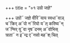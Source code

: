 +++
title = "०१ उग्रो जज्ञे"

+++
उग्रो᳓ जज्ञे वीरि᳓याय स्वधा᳓वाञ्  
च᳓क्रिर् अ᳓पो न᳓रियो य᳓त् करिष्य᳓न्  
ज᳓ग्मिर् यु᳓वा नृष᳓दनम् अ᳓वोभिस्  
त्राता᳓ न इ᳓न्द्र ए᳓नसो मह᳓श् चित्